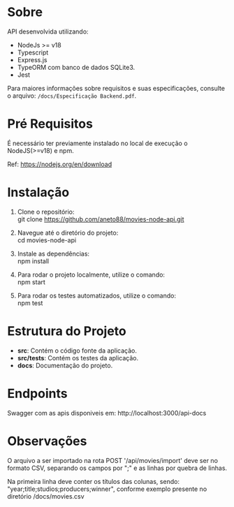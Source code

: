 # Sobre  
API desenvolvida utilizando:  
- NodeJs >= v18
- Typescript  
- Express.js  
- TypeORM com banco de dados SQLite3.  
- Jest  

Para maiores informações sobre requisitos e suas especificações, consulte o arquivo: `/docs/Especificação Backend.pdf`.

# Pré Requisitos  
É necessário ter previamente instalado no local de execução o NodeJS(>=v18) e npm.  

Ref: https://nodejs.org/en/download  

# Instalação  

1. Clone o repositório:  
   git clone https://github.com/aneto88/movies-node-api.git  

2. Navegue até o diretório do projeto:  
   cd movies-node-api  

3. Instale as dependências:  
   npm install  

4. Para rodar o projeto localmente, utilize o comando:  
   npm start  

5. Para rodar os testes automatizados, utilize o comando:  
   npm test  

# Estrutura do Projeto  

- **src**: Contém o código fonte da aplicação.  
- **src/tests**: Contém os testes da aplicação.  
- **docs**: Documentação do projeto.  

# Endpoints  

Swagger com as apis disponiveis em:
   http://localhost:3000/api-docs

# Observações
 O arquivo a ser importado na rota POST '/api/movies/import' deve ser no formato CSV, separando os campos por ";" e as linhas por quebra de linhas.

 Na primeira linha deve conter os títulos das colunas, sendo: "year;title;studios;producers;winner", conforme exemplo presente no diretório /docs/movies.csv

 
